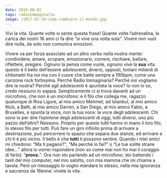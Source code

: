 ```yaml
---
date: 2016-08-02
tags: radioimmaginaria
image: /2017-01-19-come-cambiare-il-mondo.jpg
---
```

Vivi la vita. Quante volte si sente questa frase! Quante volte l’adrenalina, la carica dei nostri 16 anni ci fa dire <q>si vive una volta sola</q>. Vivere non vuol dire nulla, da solo non comunica emozioni.

Vivere va per forza associato ad un altro verbo nella nostra mente: condividere, amare, scopare, emozionarsi, correre, rischiare, ballare, riflettere, pregare. Ognuno la pensa come vuole, ognuno vive la **sua** vita. questo è il bello dell’essere adolescenti, diversi, opposti, lontani miliardi di chilometri fra noi ma con il cuore che batte sempre a 190bpm, come una canzone rock fortissima. Perché Radio Immaginaria? Perché noi vogliamo dire la nostra? Perché agli adolescenti è spuntata la voce? Io non lo so, credo nessuno lo sappia. Semplicemente ci si trova davanti ad un microfono, che non è un microfono: è il filo che collega me, ragazzo qualunque di Riva Ligure, al mio amico Mehmet, ad Istanbul, al mio amico Nick, a Bath, al mio amico Darren, a San Diego, al mio amico Fabio, a Bruxelles, e spunta la voce, non la tua voce: la voce degli adolescenti. Chi sono io per dire l’opinione degli adolescenti di oggi, tutti diversi, uno più pazzo dell’altro? Nessuno. Proprio per questo tutti hanno in mano il loro filo, lo stesso filo per tutti. Può fare un giro infinito prima di arrivare a destinazione, può percorrere lo spazio che separa due stanze, ed arrivare a chi ti è più vicino. Il bello è che **tutti** ti possono sentire. Quando i miei amici mi chiedono: <q>Ma ti pagano?</q>, <q>Ma perché lo fai?</q> o <q>Le tue solite strane idee…</q> allora io vorrei rispondere (non so come mai non ho mai il coraggio di farlo): <q>**prova.**</q>. Ora non sto parlando ad un microfono: sto battendo i tasti del mio computer, nel mio salotto, con mia mamma che mi chiama a tavola. Però un messaggio lo voglio mandare lo stesso, nella mia ignoranza e saccenza da 16enne: vivete la vita.
